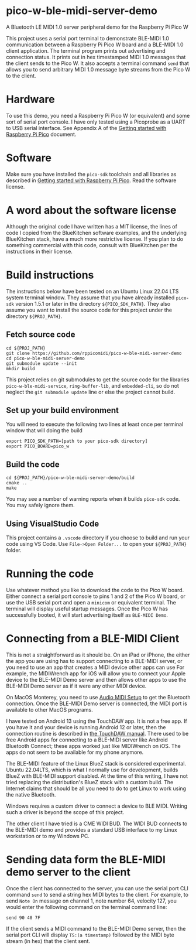 # pico-w-ble-midi-server-demo
A Bluetooth LE MIDI 1.0 server peripheral demo for the Raspberry Pi Pico W

This project uses a serial port terminal to demonstrate BLE-MIDI 1.0
communication between a Raspberry Pi Pico W board and a BLE-MIDI 1.0
client application. The terminal program prints out advertising and
connection status. It prints out in hex timestamped MIDI 1.0
messages that the client sends to the Pico W. It also accepts a
terminal command `send` that allows you to send arbitrary MIDI 1.0
message byte streams from the Pico W to the client.

# Hardware
To use this demo, you need a Raspberry Pi Pico W (or equivalent)
and some sort of serial port console. I have only tested using
a Picoprobe as a UART to USB serial interface. See Appendix A
of the [Getting started with Raspberry Pi Pico](https://datasheets.raspberrypi.com/pico/getting-started-with-pico.pdf)
document.

# Software
Make sure you have installed the `pico-sdk` toolchain and all libraries
as described in [Getting started with Raspberry Pi Pico](https://datasheets.raspberrypi.com/pico/getting-started-with-pico.pdf).
Read the software license. 

# A word about the software license
Although the original code I have written has a MIT license, the lines of code I
copied from the BlueKitchen software examples, and the underlying  BlueKitchen stack,
have a much more restrictive license. If you plan to do something commercial
with this code, consult with BlueKitchen per the instructions in their license.

# Build instructions
The instructions below have been tested on an Ubuntu Linux 22.04 LTS
system terminal window. They assume that you have already installed
`pico-sdk` version 1.5.1 or later in the directory `${PICO_SDK_PATH}`.
They also assume you want to install the source code for this
project under the directory `${PROJ_PATH}`. 

## Fetch source code
```
cd ${PROJ_PATH}
git clone https://github.com/rppicomidi/pico-w-ble-midi-server-demo
cd pico-w-ble-midi-server-demo
git submodule update --init
mkdir build
```
This project relies on git submodules to get the source code for the
libraries `pico-w-ble-midi-service`, `ring-buffer-lib`, and `embedded-cli`,
so do not neglect the `git submodule update` line or else the project
cannot build.

## Set up your build environment
You will need to execute the following two lines at least once per
terminal window that will doing the build
```
export PICO_SDK_PATH=[path to your pico-sdk directory]
export PICO_BOARD=pico_w
```

## Build the code
```
cd ${PROJ_PATH}/pico-w-ble-midi-server-demo/build
cmake ..
make

```
You may see a number of warning reports when it builds `pico-sdk` code.
You may safely ignore them.

## Using VisualStudio Code
This project contains a `.vscode` directory if you choose to build and
run your code using VS Code. Use `File->Open Folder...` to open your `${PROJ_PATH}`
folder.

# Running the code
Use whatever method you like to download the code to the Pico W board.
Either connect a serial port console to pins 1 and 2 of the Pico W board,
or use the USB serial port and open a `minicom` or equivalent terminal.
The terminal will display useful startup messages. Once the Pico W has
successfully booted, it will start advertising itself as `BLE-MIDI Demo`.

# Connecting from a BLE-MIDI Client
This is not a straightforward as it should be. On an iPad or iPhone, the either
the app you are using has to support connecting to a BLE-MIDI server,
or you need to use an app that creates a MIDI device other apps can use
For example, the MIDIWrench app for iOS will allow you to connect your Apple device to
the BLE-MIDI Demo server and then allows other apps to use the BLE-MIDI Demo server
as if it were any other MIDI device.

On MacOS Monterey, you need to use [Audio MIDI Setup](https://support.apple.com/guide/audio-midi-setup/set-up-bluetooth-midi-devices-ams33f013765/3.5/mac/12.0)
to get the Bluetooth connection. Once the BLE-MIDI Demo server is connected, the
MIDI port is available to other MacOS programs.

I have tested on Android 13 using the TouchDAW app. It is not a free app. If
you have it and your device is running Android 12 or later, then the connection
routine is described in [the TouchDAW manual](https://xmmc.de/touchdaw/man_midi_ble.htm).
There used to be free Android apps for connecting to a BLE-MIDI server like
Android Bluetooth Connect; these apps worked just like MIDIWrench on iOS.
The apps do not seem to be available for my phone anymore.

The BLE-MIDI feature of the Linux BlueZ stack is considered experimental.
Ubuntu 22.04LTS, which is what I normally use for development, builds BlueZ
with BLE-MIDI support disabled. At the time of this writing, I have not
tried replacing the distribution's BlueZ stack with a custom build. The
Internet claims that should be all you need to do to get Linux to work using
the native Bluetooth.

Windows requires a custom driver to connect a device to BLE MIDI. Writing such a driver
is beyond the scope of this project.

The other client I have tried is a CME WIDI BUD. The WIDI BUD connects to the
BLE-MIDI demo and provides a standard USB interface to my Linux workstation or
to my Windows PC.

# Sending data form the BLE-MIDI demo server to the client
Once the client has connected to the server, you can use the serial port
CLI command `send` to send a string hex MIDI bytes to the client.
For example, to send  `Note On` message on channel 1, note number
64, velocity 127, you would enter the following command on the terminal
command line:
```
send 90 40 7F
```
If the client sends a MIDI command to the BLE-MIDI Demo server, then
the serial port CLI will display `TS:(a timestamp)` followed by the MIDI
byte stream (in hex) that the client sent.
